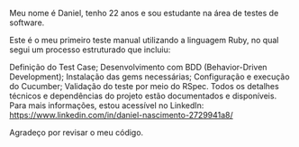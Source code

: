 Meu nome é Daniel, tenho 22 anos e sou estudante na área de testes de software.

Este é o meu primeiro teste manual utilizando a linguagem Ruby, no qual segui um processo estruturado que incluiu:

Definição do Test Case;
Desenvolvimento com BDD (Behavior-Driven Development);
Instalação das gems necessárias;
Configuração e execução do Cucumber;
Validação do teste por meio do RSpec.
Todos os detalhes técnicos e dependências do projeto estão documentados e disponíveis. Para mais informações, estou acessível no LinkedIn: https://www.linkedin.com/in/daniel-nascimento-2729941a8/

Agradeço por revisar o meu código.
